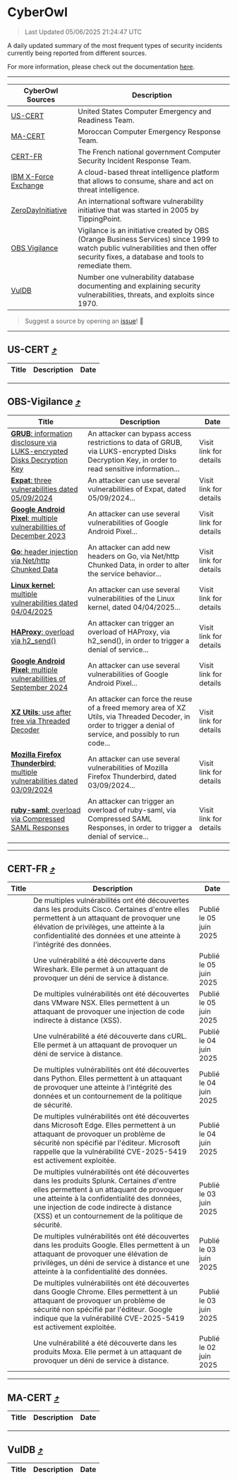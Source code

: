 
 <div id='top'></div>

# CyberOwl

 > Last Updated 05/06/2025 21:24:47 UTC
 
 A daily updated summary of the most frequent types of security incidents currently being reported from different sources.
 
 For more information, please check out the documentation [here](./docs/README.md).
 
 ---
 |CyberOwl Sources|Description|
 |---|---|
 |[US-CERT](#us-cert-arrow_heading_up)|United States Computer Emergency and Readiness Team.|
 |[MA-CERT](#ma-cert-arrow_heading_up)|Moroccan Computer Emergency Response Team.|
 |[CERT-FR](#cert-fr-arrow_heading_up)|The French national government Computer Security Incident Response Team.|
 |[IBM X-Force Exchange](#ibmcloud-arrow_heading_up)|A cloud-based threat intelligence platform that allows to consume, share and act on threat intelligence.|
 |[ZeroDayInitiative](#zerodayinitiative-arrow_heading_up)|An international software vulnerability initiative that was started in 2005 by TippingPoint.|
 |[OBS Vigilance](#obs-vigilance-arrow_heading_up)|Vigilance is an initiative created by OBS (Orange Business Services) since 1999 to watch public vulnerabilities and then offer security fixes, a database and tools to remediate them.|
 |[VulDB](#vuldb-arrow_heading_up)|Number one vulnerability database documenting and explaining security vulnerabilities, threats, and exploits since 1970.|
 
 > Suggest a source by opening an [issue](https://github.com/karimhabush/cyberowl/issues)! :raised_hands:
 ---

## US-CERT [:arrow_heading_up:](#cyberowl)

 |Title|Description|Date|
 |---|---|---|
 
 ---

## OBS-Vigilance [:arrow_heading_up:](#cyberowl)

 |Title|Description|Date|
 |---|---|---|
 |[<a href="https://vigilance.fr/vulnerability/GRUB-information-disclosure-via-LUKS-encrypted-Disks-Decryption-Key-47231" class="noirorange"><b>GRUB</b>: information disclosure via LUKS-encrypted Disks Decryption Key</a>](https://vigilance.fr/vulnerability/GRUB-information-disclosure-via-LUKS-encrypted-Disks-Decryption-Key-47231)|An attacker can bypass access restrictions to data of GRUB, via LUKS-encrypted Disks Decryption Key, in order to read sensitive information...|Visit link for details|
 |[<a href="https://vigilance.fr/vulnerability/Expat-three-vulnerabilities-dated-05-09-2024-45083" class="noirorange"><b>Expat</b>: three vulnerabilities dated 05/09/2024</a>](https://vigilance.fr/vulnerability/Expat-three-vulnerabilities-dated-05-09-2024-45083)|An attacker can use several vulnerabilities of Expat, dated 05/09/2024...|Visit link for details|
 |[<a href="https://vigilance.fr/vulnerability/Google-Android-Pixel-multiple-vulnerabilities-of-December-2023-43016" class="noirorange"><b>Google Android  Pixel</b>: multiple vulnerabilities of December 2023</a>](https://vigilance.fr/vulnerability/Google-Android-Pixel-multiple-vulnerabilities-of-December-2023-43016)|An attacker can use several vulnerabilities of Google Android  Pixel...|Visit link for details|
 |[<a href="https://vigilance.fr/vulnerability/Go-header-injection-via-Net-http-Chunked-Data-46771" class="noirorange"><b>Go</b>: header injection via Net/http Chunked Data</a>](https://vigilance.fr/vulnerability/Go-header-injection-via-Net-http-Chunked-Data-46771)|An attacker can add new headers on Go, via Net/http Chunked Data, in order to alter the service behavior...|Visit link for details|
 |[<a href="https://vigilance.fr/vulnerability/Linux-kernel-multiple-vulnerabilities-dated-04-04-2025-46760" class="noirorange"><b>Linux kernel</b>: multiple vulnerabilities dated 04/04/2025</a>](https://vigilance.fr/vulnerability/Linux-kernel-multiple-vulnerabilities-dated-04-04-2025-46760)|An attacker can use several vulnerabilities of the Linux kernel, dated 04/04/2025...|Visit link for details|
 |[<a href="https://vigilance.fr/vulnerability/HAProxy-overload-via-h2-send-45070" class="noirorange"><b>HAProxy</b>: overload via h2_send()</a>](https://vigilance.fr/vulnerability/HAProxy-overload-via-h2-send-45070)|An attacker can trigger an overload of HAProxy, via h2_send(), in order to trigger a denial of service...|Visit link for details|
 |[<a href="https://vigilance.fr/vulnerability/Google-Android-Pixel-multiple-vulnerabilities-of-September-2024-45066" class="noirorange"><b>Google Android  Pixel</b>: multiple vulnerabilities of September 2024</a>](https://vigilance.fr/vulnerability/Google-Android-Pixel-multiple-vulnerabilities-of-September-2024-45066)|An attacker can use several vulnerabilities of Google Android  Pixel...|Visit link for details|
 |[<a href="https://vigilance.fr/vulnerability/XZ-Utils-use-after-free-via-Threaded-Decoder-46758" class="noirorange"><b>XZ Utils</b>: use after free via Threaded Decoder</a>](https://vigilance.fr/vulnerability/XZ-Utils-use-after-free-via-Threaded-Decoder-46758)|An attacker can force the reuse of a freed memory area of XZ Utils, via Threaded Decoder, in order to trigger a denial of service, and possibly to run code...|Visit link for details|
 |[<a href="https://vigilance.fr/vulnerability/Mozilla-Firefox-Thunderbird-multiple-vulnerabilities-dated-03-09-2024-45062" class="noirorange"><b>Mozilla Firefox  Thunderbird</b>: multiple vulnerabilities dated 03/09/2024</a>](https://vigilance.fr/vulnerability/Mozilla-Firefox-Thunderbird-multiple-vulnerabilities-dated-03-09-2024-45062)|An attacker can use several vulnerabilities of Mozilla Firefox  Thunderbird, dated 03/09/2024...|Visit link for details|
 |[<a href="https://vigilance.fr/vulnerability/ruby-saml-overload-via-Compressed-SAML-Responses-46753" class="noirorange"><b>ruby-saml</b>: overload via Compressed SAML Responses</a>](https://vigilance.fr/vulnerability/ruby-saml-overload-via-Compressed-SAML-Responses-46753)|An attacker can trigger an overload of ruby-saml, via Compressed SAML Responses, in order to trigger a denial of service...|Visit link for details|
 
 ---

## CERT-FR [:arrow_heading_up:](#cyberowl)

 |Title|Description|Date|
 |---|---|---|
 |[](https://www.cert.ssi.gouv.fr/avis/CERTFR-2025-AVI-0479/)|De multiples vulnérabilités ont été découvertes dans les produits Cisco. Certaines d'entre elles permettent à un attaquant de provoquer une élévation de privilèges, une atteinte à la confidentialité des données et une atteinte à l'intégrité des données.|Publié le 05 juin 2025|
 |[](https://www.cert.ssi.gouv.fr/avis/CERTFR-2025-AVI-0478/)|Une vulnérabilité a été découverte dans Wireshark. Elle permet à un attaquant de provoquer un déni de service à distance.|Publié le 05 juin 2025|
 |[](https://www.cert.ssi.gouv.fr/avis/CERTFR-2025-AVI-0477/)|De multiples vulnérabilités ont été découvertes dans VMware NSX. Elles permettent à un attaquant de provoquer une injection de code indirecte à distance (XSS).|Publié le 05 juin 2025|
 |[](https://www.cert.ssi.gouv.fr/avis/CERTFR-2025-AVI-0476/)|Une vulnérabilité a été découverte dans cURL. Elle permet à un attaquant de provoquer un déni de service à distance.|Publié le 04 juin 2025|
 |[](https://www.cert.ssi.gouv.fr/avis/CERTFR-2025-AVI-0475/)|De multiples vulnérabilités ont été découvertes dans Python. Elles permettent à un attaquant de provoquer une atteinte à l'intégrité des données et un contournement de la politique de sécurité.|Publié le 04 juin 2025|
 |[](https://www.cert.ssi.gouv.fr/avis/CERTFR-2025-AVI-0474/)|De multiples vulnérabilités ont été découvertes dans Microsoft Edge. Elles permettent à un attaquant de provoquer un problème de sécurité non spécifié par l'éditeur. Microsoft rappelle que la vulnérabilité CVE-2025-5419 est activement exploitée.|Publié le 04 juin 2025|
 |[](https://www.cert.ssi.gouv.fr/avis/CERTFR-2025-AVI-0473/)|De multiples vulnérabilités ont été découvertes dans les produits Splunk. Certaines d'entre elles permettent à un attaquant de provoquer une atteinte à la confidentialité des données, une injection de code indirecte à distance (XSS) et un contournement de la politique de sécurité.|Publié le 03 juin 2025|
 |[](https://www.cert.ssi.gouv.fr/avis/CERTFR-2025-AVI-0472/)|De multiples vulnérabilités ont été découvertes dans les produits Google. Elles permettent à un attaquant de provoquer une élévation de privilèges, un déni de service à distance et une atteinte à la confidentialité des données.|Publié le 03 juin 2025|
 |[](https://www.cert.ssi.gouv.fr/avis/CERTFR-2025-AVI-0471/)|De multiples vulnérabilités ont été découvertes dans Google Chrome. Elles permettent à un attaquant de provoquer un problème de sécurité non spécifié par l'éditeur. Google indique que la vulnérabilité CVE-2025-5419 est activement exploitée.|Publié le 03 juin 2025|
 |[](https://www.cert.ssi.gouv.fr/avis/CERTFR-2025-AVI-0470/)|Une vulnérabilité a été découverte dans les produits Moxa. Elle permet à un attaquant de provoquer un déni de service à distance.|Publié le 02 juin 2025|
 
 ---

## MA-CERT [:arrow_heading_up:](#cyberowl)

 |Title|Description|Date|
 |---|---|---|
 
 ---

## VulDB [:arrow_heading_up:](#cyberowl)

 |Title|Description|Date|
 |---|---|---|
 